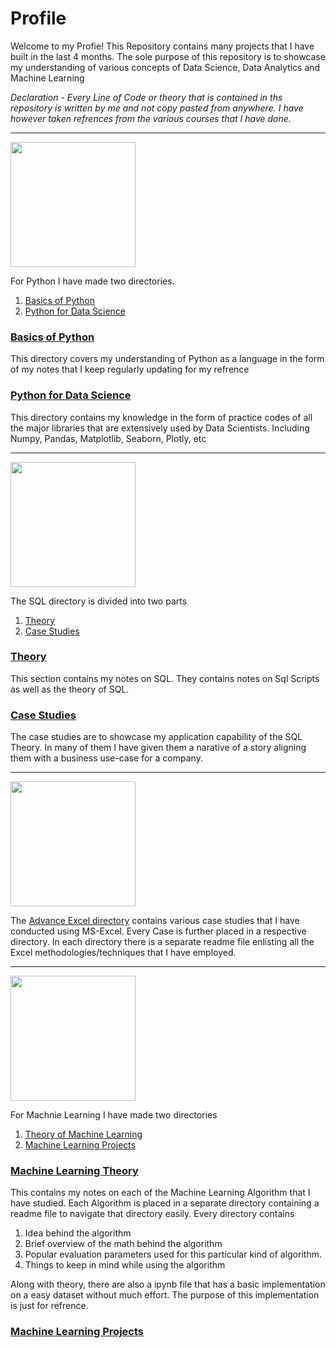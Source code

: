 # Profile
Welcome to my Profie!
This Repository contains many projects that I have built in the last 4 months. The sole purpose of this repository is to showcase my understanding of various concepts of Data Science, Data Analytics and Machine Learning

*Declaration - Every Line of Code or theory that is contained in ths repository is written by me and not copy pasted from anywhere. I have however taken refrences from the various courses that I have done.*
***
<img src = https://github.com/SaharshSikaria/ProfileinBuilding/blob/main/Images/newpythonlogo.png height width = '200' height = '100'/>

For Python I have made two directories.
1. [Basics of Python](Python%20Basics)
2. [Python for Data Science](../Python%for%Data%Science)

### [Basics of Python](Python%20Basics)
This directory covers my understanding of Python as a language in the form of my notes that I keep regularly updating for my refrence

### [Python for Data Science](Python%20for%Data%Science)
This directory contains my knowledge in the form of practice codes of all the major libraries that are extensively used by Data Scientists. Including Numpy, Pandas, Matplotlib, Seaborn, Plotly, etc
***
<img src = https://github.com/SaharshSikaria/ProfileinBuilding/blob/main/Images/Sql_data_base_with_logo.png height width = '200' height = '100'/>

The SQL directory is divided into two parts
1. [Theory](SQL/Theory)
2. [Case Studies](SQL/Case%20Study)

### [Theory](SQL/Theory)
This section contains my notes on SQL. They contains notes on Sql Scripts as well as the theory of SQL.

### [Case Studies](SQL/Case%20Study)
The case studies are to showcase my application capability of the SQL Theory. In many of them I have given them a narative of a story aligning them with a business use-case for a company.
***
<img src = https://github.com/SaharshSikaria/ProfileinBuilding/blob/main/Images/cr%3Dt_0%25%2Cl_0%25%2Cw_100%25%2Ch_100%25.webp height width = '200' height = '100'/>

The [Advance Excel directory](Advance%20Excel) contains various case studies that I have conducted using MS-Excel. Every Case is further placed in a respective directory. In each directory there is a separate readme file enlisting all the Excel methodologies/techniques that I have employed.
***
<img src = https://github.com/SaharshSikaria/ProfileinBuilding/blob/main/Images/machine-banner.png height width = '200' height = '100'/>

For Machnie Learning I have made two directories
1. [Theory of Machine Learning](ML%20Theory)
2. [Machine Learning Projects](ML%20Projects)

### [Machine Learning Theory](ML%20Theory)
This contains my notes on each of the Machine Learning Algorithm that I have studied. Each Algorithm is placed in a separate directory containing a readme file to navigate that directory easily. Every directory contains 
1. Idea behind the algorithm 
2. Brief overview of the math behind the algorithm 
3. Popular evaluation parameters used for this particular kind of algorithm.
4. Things to keep in mind while using the algorithm

Along with theory, there are also a ipynb file that has a basic implementation on a easy dataset without much effort. The purpose of this implementation is just for refrence.

### [Machine Learning Projects](ML%20Theory)

